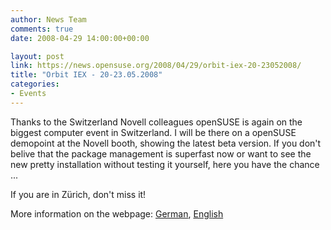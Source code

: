 ```yaml
---
author: News Team
comments: true
date: 2008-04-29 14:00:00+00:00

layout: post
link: https://news.opensuse.org/2008/04/29/orbit-iex-20-23052008/
title: "Orbit IEX - 20-23.05.2008"
categories:
- Events
---
```

Thanks to the Switzerland Novell colleagues openSUSE is again on the biggest computer event in Switzerland. I will be there on a openSUSE demopoint at the Novell booth, showing the latest beta version. If you don't belive that the package management is superfast now or want to see the new pretty installation without testing it yourself, here you have the chance ... 

If you are in Zürich, don't miss it!

More information on the webpage: [German](http://www.orbit-iex.ch/htm/willkommen.htm), [English](http://www.orbit-iex.ch/htm/e_willkommen.htm)		
